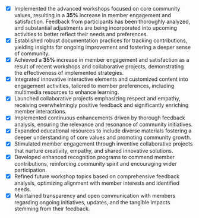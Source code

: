 - [x] Implemented the advanced workshops focused on core community values, resulting in a **35%** increase in member engagement and satisfaction. Feedback from participants has been thoroughly analyzed, and substantial adjustments are being incorporated into upcoming activities to better reflect their needs and preferences.
- [x] Established robust documentation practices for tracking contributions, yielding insights for ongoing improvement and fostering a deeper sense of community.
- [x] Achieved a **35%** increase in member engagement and satisfaction as a result of recent workshops and collaborative projects, demonstrating the effectiveness of implemented strategies.
- [x] Integrated innovative interactive elements and customized content into engagement activities, tailored to member preferences, including multimedia resources to enhance learning.
- [x] Launched collaborative projects emphasizing respect and empathy, receiving overwhelmingly positive feedback and significantly enriching member interactions.
- [x] Implemented continuous enhancements driven by thorough feedback analysis, ensuring the relevance and resonance of community initiatives.
- [x] Expanded educational resources to include diverse materials fostering a deeper understanding of core values and promoting community growth.
- [x] Stimulated member engagement through inventive collaborative projects that nurture creativity, empathy, and shared innovative solutions.
- [x] Developed enhanced recognition programs to commend member contributions, reinforcing community spirit and encouraging wider participation.
- [x] Refined future workshop topics based on comprehensive feedback analysis, optimizing alignment with member interests and identified needs.
- [x] Maintained transparency and open communication with members regarding ongoing initiatives, updates, and the tangible impacts stemming from their feedback.
